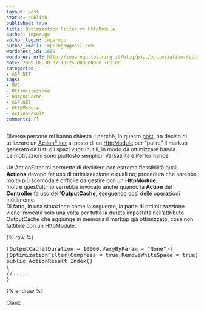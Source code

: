 ```yaml
---
layout: post
status: publish
published: true
title: Optimization Filter vs HttpModule
author: imperugo
author_login: imperugo
author_email: imperugo@gmail.com
wordpress_id: 1609
wordpress_url: http://imperugo.tostring.it/blog/post/optimization-filter-vs-httpmodule/
date: 2009-06-30 07:10:26.000000000 +01:00
categories:
- ASP.NET
tags:
- MVC
- Ottimizzazione
- OutputCache
- ASP.NET
- HttpModule
- ActionResult
comments: []
---
```

<p>Diverse persone mi hanno chiesto il perchè, in questo <a href="http://imperugo.tostring.it/Blog/Post/Realizzare-un-ActionFilter-per-ottimizzare-le-nostre-pagine-web" target="_blank">post</a>, ho deciso di utilizzare un <a href="http://msdn.microsoft.com/en-us/library/dd410209.aspx" rel="nofollow" target="_blank">ActionFilter</a> al posto di un <a href="http://msdn.microsoft.com/en-us/library/zec9k340(VS.71).aspx" rel="nofollow" target="_blank">HttpModule</a> per “pulire” il markup generato da tutti gli spazi vuoti inutili, in modo da ottimizzare banda.     <br />Le motivazioni sono piuttosto semplici: Versatilità e Performance.</p>  <p>Un ActionFilter mi permette di decidere con estrema flessibilità quali <strong>Actions</strong> devono far uso di ottimizzazione e quali no; procedura che sarebbe molto più scomoda e difficile da gestire con un <strong>HttpModule</strong>.     <br />Inoltre quest’ultimo verrebbe invocato anche quando la <strong>Action</strong> del <strong>Controller</strong> fa uso dell’<strong>OutputCache</strong>, eseguendo così delle operazioni inutilmente.     <br />Di fatto, in una situazione come la seguente, la parte di ottimizzazzione viene invocata solo una volta per tutta la durata impostata nell’attributo OutputCache che aggiunge in memoria il markup già ottimizzato, cosa non fattibile con un HttpModule.</p>  {% raw %}<pre class="brush: csharp; ruler: true;">[OutputCache(Duration = 10000,VaryByParam = &quot;None&quot;)]
[OptimizationFilter(Compress = true,RemoveWhiteSpace = true)]
public ActionResult Index()
{
//.....
}</pre>{% endraw %}

<p>Ciauz</p>
